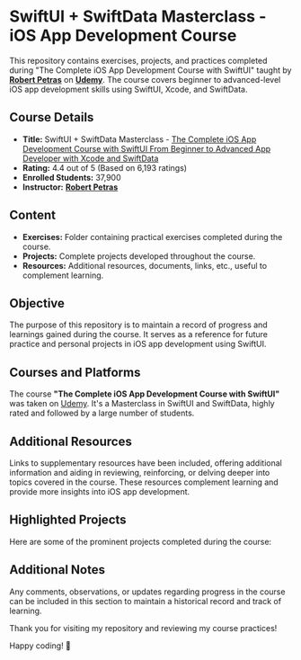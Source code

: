 # SwiftUI + SwiftData Masterclass - iOS App Development Course

This repository contains exercises, projects, and practices completed during "The Complete iOS App Development Course with SwiftUI" taught by [**Robert Petras**](https://www.udemy.com/course/swiftui-masterclass-course-ios-development-with-swift/#instructor-1) on [**Udemy**](https://www.udemy.com/course/swiftui-masterclass-course-ios-development-with-swift/). The course covers beginner to advanced-level iOS app development skills using SwiftUI, Xcode, and SwiftData.

## Course Details

- **Title:** SwiftUI + SwiftData Masterclass - [The Complete iOS App Development Course with SwiftUI From Beginner to Advanced App Developer with Xcode and SwiftData](https://www.udemy.com/course/swiftui-masterclass-course-ios-development-with-swift/)
- **Rating:** 4.4 out of 5 (Based on 6,193 ratings)
- **Enrolled Students:** 37,900
- **Instructor:** [**Robert Petras**](https://www.udemy.com/course/swiftui-masterclass-course-ios-development-with-swift/#instructor-1)

## Content

- **Exercises:** Folder containing practical exercises completed during the course.
- **Projects:** Complete projects developed throughout the course.
- **Resources:** Additional resources, documents, links, etc., useful to complement learning.

## Objective

The purpose of this repository is to maintain a record of progress and learnings gained during the course. It serves as a reference for future practice and personal projects in iOS app development using SwiftUI.

## Courses and Platforms

The course **"The Complete iOS App Development Course with SwiftUI"** was taken on [Udemy](https://www.udemy.com/course/swiftui-masterclass-course-ios-development-with-swift/). It's a Masterclass in SwiftUI and SwiftData, highly rated and followed by a large number of students.

## Additional Resources

Links to supplementary resources have been included, offering additional information and aiding in reviewing, reinforcing, or delving deeper into topics covered in the course. These resources complement learning and provide more insights into iOS app development.

## Highlighted Projects

Here are some of the prominent projects completed during the course:

## Additional Notes

Any comments, observations, or updates regarding progress in the course can be included in this section to maintain a historical record and track of learning.

Thank you for visiting my repository and reviewing my course practices!

Happy coding! 🚀
